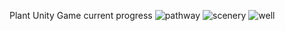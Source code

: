Plant Unity Game current progress
![pathway]("https://github.com/ZoeyF75/super-duper-succotash/blob/master/pathway.png?raw=true")
![scenery]("https://github.com/ZoeyF75/super-duper-succotash/blob/master/scenery.png?raw=true")
![well]("https://github.com/ZoeyF75/super-duper-succotash/blob/master/well.png?raw=true")

